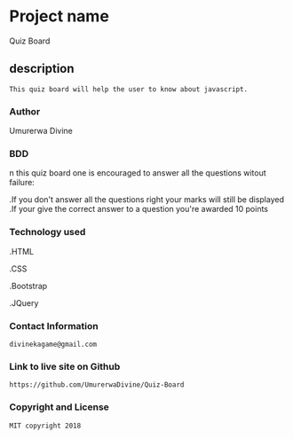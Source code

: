 # Project name

Quiz Board

## description

```
This quiz board will help the user to know about javascript.
```

### Author 

Umurerwa Divine

### BDD

n this quiz board one is encouraged to answer all the questions witout failure:

.If you don't answer all the questions right your marks will still be displayed
.If your give the correct answer to a question you're awarded 10 points

### Technology used


.HTML

.CSS

.Bootstrap


.JQuery

                       
### Contact Information
```
divinekagame@gmail.com
```
### Link to live site on Github
```
https://github.com/UmurerwaDivine/Quiz-Board
```

### Copyright and License
```
MIT copyright 2018


